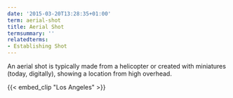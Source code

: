 ```yaml
---
date: '2015-03-20T13:28:35+01:00'
term: aerial-shot
title: Aerial Shot
termsummary: ''
relatedterms:
- Establishing Shot
---
```


An aerial shot is typically made from a helicopter or created with
miniatures (today, digitally), showing a location from high overhead.

<!--more-->

{{< embed_clip "Los Angeles" >}}